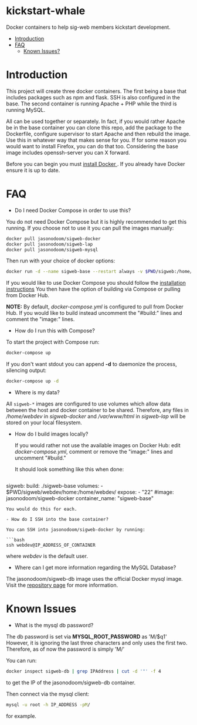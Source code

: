 # kickstart-whale
Docker containers to help sig-web members kickstart development. 

- [Introduction](#introduction)
- [FAQ](#faq)
  - [Known Issues?](#known-issues)

# Introduction

This project will create three docker containers. The first being a base that includes packages such as npm and flask. SSH is also configured in the base. The second container is running Apache + PHP while the third is running MySQL. 

All can be used together or separately. In fact, if you would rather Apache be in the base container you can clone this repo, add the package to the Dockerfile, configure supervisor to start Apache and then rebuild the image. Use this in whatever way that makes sense for you. If for some reason you would want to install Firefox, you can do that too. Considering the base image includes openssh-server you can X forward. 

Before you can begin you must [install Docker ](https://docs.docker.com/engine/installation/). If you already have Docker ensure it is up to date. 

# FAQ

- Do I need Docker Compose in order to use this?

You do not need Docker Compose but it is highly recommended to get this running. If you choose not to use it you can pull the images manually:

```bash
docker pull jasonodoom/sigweb-docker
docker pull jasonodoom/sigweb-lap
docker pull jasonodoom/sigweb-mysql
```

Then run with your choice of docker options:

```bash
docker run -d --name sigweb-base --restart always -v $PWD/sigweb:/home/webdev jasonodoom/sigweb-docker 
```

If you would like to use Docker Compose you should follow the [installation instructions](https://docs.docker.com/compose/install/) You then have the option of building via Compose or pulling from Docker Hub.

**NOTE:** By default, *docker-compose.yml* is configured to pull from Docker Hub. If you would like to build instead uncomment the "#build:" lines and comment the "image:" lines.

- How do I run this with Compose?

To start the project with Compose run:

```bash
docker-compose up
```

If you don't want stdout you can append **-d** to daemonize the process, silencing output:

```bash
docker-compose up -d
```

- Where is my data?

All `sigweb-*` images are configured to use volumes which allow data between the host and docker container to be shared. Therefore, any files in */home/webdev* in *sigweb-docker* and */var/www/html* in *sigweb-lap* will be stored on your local filesystem.


- How do I build images locally?
  
  If you would rather not use the available images on Docker Hub: edit *docker-compose.yml*, comment or remove the "image:" lines and uncomment "#build." 
  
  It should look something like this when done:

  ```bash
sigweb:
   build: ./sigweb-base
   volumes:
    - $PWD/sigweb/webdev/home:/home/webdev/
   expose:
    - "22"
  #image: jasonodoom/sigweb-docker
  container_name: "sigweb-base"
```
You would do this for each.

- How do I SSH into the base container?

You can SSH into jasonodoom/sigweb-docker by running:

```bash
ssh webdev@IP_ADDRESS_OF_CONTAINER
```
 where *webdev* is the default user. 

- Where can I get more information regarding the MySQL Database?

The jasonodoom/sigweb-db image uses the official Docker mysql image. Visit the [repository page](https://hub.docker.com/_/mysql/) for more information.

# Known Issues

- What is the mysql db password?

The db password is set via **MYSQL_ROOT_PASSWORD** as 'M/$q1' However, it is ignoring the last three characters and only uses the first two. Therefore, as of now the password is simply 'M/'

You can run:

```bash
docker inspect sigweb-db | grep IPAddress | cut -d '"' -f 4
```
to get the IP of the jasonodoom/sigweb-db container.

Then connect via the mysql client:

```bash
mysql -u root -h IP_ADDRESS -pM/
```
for example.



